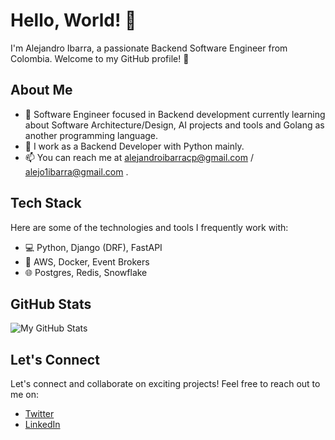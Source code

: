 # Hello, World! 👋

I'm Alejandro Ibarra, a passionate Backend Software Engineer from Colombia. Welcome to my GitHub profile! 🚀

## About Me

- 🌱 Software Engineer focused in Backend development currently learning about Software Architecture/Design, AI projects and tools and Golang as another programming language.
- 💼 I work as a Backend Developer with Python mainly.
- 📫 You can reach me at alejandroibarracp@gmail.com / alejo1ibarra@gmail.com .

## Tech Stack

Here are some of the technologies and tools I frequently work with:

- 💻 Python, Django (DRF), FastAPI
- 🚀 AWS, Docker, Event Brokers
- 🌐 Postgres, Redis, Snowflake

## GitHub Stats

![My GitHub Stats](https://github-readme-stats.vercel.app/api/top-langs?username=alec-ibp&show_icons=true&layout=compact&theme=dracula&include_all_commits=true&count_private=true)

## Let's Connect

Let's connect and collaborate on exciting projects! Feel free to reach out to me on:

- [Twitter](https://twitter.com/alec_ib)
- [LinkedIn](https://www.linkedin.com/in/ibarra-cp/)

